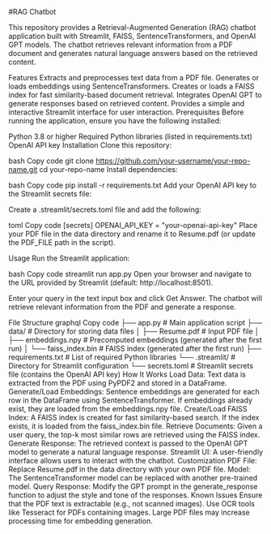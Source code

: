 #RAG Chatbot

This repository provides a Retrieval-Augmented Generation (RAG) chatbot application built with Streamlit, FAISS, SentenceTransformers, and OpenAI GPT models. The chatbot retrieves relevant information from a PDF document and generates natural language answers based on the retrieved content.

Features
Extracts and preprocesses text data from a PDF file.
Generates or loads embeddings using SentenceTransformers.
Creates or loads a FAISS index for fast similarity-based document retrieval.
Integrates OpenAI GPT to generate responses based on retrieved content.
Provides a simple and interactive Streamlit interface for user interaction.
Prerequisites
Before running the application, ensure you have the following installed:

Python 3.8 or higher
Required Python libraries (listed in requirements.txt)
OpenAI API key
Installation
Clone this repository:

bash
Copy code
git clone https://github.com/your-username/your-repo-name.git
cd your-repo-name
Install dependencies:

bash
Copy code
pip install -r requirements.txt
Add your OpenAI API key to the Streamlit secrets file:

Create a .streamlit/secrets.toml file and add the following:

toml
Copy code
[secrets]
OPENAI_API_KEY = "your-openai-api-key"
Place your PDF file in the data directory and rename it to Resume.pdf (or update the PDF_FILE path in the script).

Usage
Run the Streamlit application:

bash
Copy code
streamlit run app.py
Open your browser and navigate to the URL provided by Streamlit (default: http://localhost:8501).

Enter your query in the text input box and click Get Answer. The chatbot will retrieve relevant information from the PDF and generate a response.

File Structure
graphql
Copy code
├── app.py                 # Main application script
├── data/                  # Directory for storing data files
│   ├── Resume.pdf         # Input PDF file
│   ├── embeddings.npy     # Precomputed embeddings (generated after the first run)
│   └── faiss_index.bin    # FAISS index (generated after the first run)
├── requirements.txt       # List of required Python libraries
└── .streamlit/            # Directory for Streamlit configuration
    └── secrets.toml       # Streamlit secrets file (contains the OpenAI API key)
How It Works
Load Data: Text data is extracted from the PDF using PyPDF2 and stored in a DataFrame.
Generate/Load Embeddings: Sentence embeddings are generated for each row in the DataFrame using SentenceTransformer. If embeddings already exist, they are loaded from the embeddings.npy file.
Create/Load FAISS Index: A FAISS index is created for fast similarity-based search. If the index exists, it is loaded from the faiss_index.bin file.
Retrieve Documents: Given a user query, the top-k most similar rows are retrieved using the FAISS index.
Generate Response: The retrieved context is passed to the OpenAI GPT model to generate a natural language response.
Streamlit UI: A user-friendly interface allows users to interact with the chatbot.
Customization
PDF File: Replace Resume.pdf in the data directory with your own PDF file.
Model: The SentenceTransformer model can be replaced with another pre-trained model.
Query Response: Modify the GPT prompt in the generate_response function to adjust the style and tone of the responses.
Known Issues
Ensure that the PDF text is extractable (e.g., not scanned images). Use OCR tools like Tesseract for PDFs containing images.
Large PDF files may increase processing time for embedding generation.
